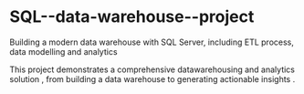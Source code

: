 # SQL--data-warehouse--project
Building a modern data warehouse with SQL Server, including ETL process, data modelling and analytics

This project demonstrates a comprehensive datawarehousing and analytics solution , from building a data warehouse to generating actionable insights .
